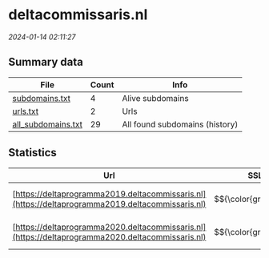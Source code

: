 # deltacommissaris.nl
*2024-01-14 02:11:27*
## Summary data
| File       | Count | Info |
|------------|-------|------|
|[subdomains.txt](/data/deltacommissaris.nl/subdomains.txt)|4|Alive subdomains|
|[urls.txt](/data/deltacommissaris.nl/urls.txt)|2|Urls|
|[all_subdomains.txt](/data/deltacommissaris.nl/all_subdomains.txt)|29|All found subdomains (history)|
## Statistics
| Url | SSL | Server | Cookie | HSTS | CSP | XFO | XXP | RP | Tech |Title |
|------------|-------|------|------|------|------|------|------|------|------|------|
|[https://deltaprogramma2019.deltacommissaris.nl](https://deltaprogramma2019.deltacommissaris.nl)| $${\color{green}A}$$ |Apache/2| |:white_check_mark: |:warning: | 1:white_check_mark: | 2:white_check_mark: | 3:white_check_mark: |Apache HTTP Server:2|301 Moved Perman...|
|[https://deltaprogramma2020.deltacommissaris.nl](https://deltaprogramma2020.deltacommissaris.nl)| $${\color{green}A}$$ |Apache/2| |:white_check_mark: |:warning: | 1:white_check_mark: | 2:white_check_mark: | 3:white_check_mark: |Apache HTTP Server:2|301 Moved Perman...|